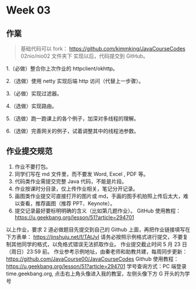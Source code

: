 # Week 03
## 作業
> 基础代码可以 fork：  https://github.com/kimmking/JavaCourseCodes
> 02nio/nio02 文件夹下
> 实现以后，代码提交到 GitHub。

1.（必做）整合你上次作业的 httpclient/okhttp。

2.（选做）使用 netty 实现后端 http 访问（代替上一步骤）。

3.（必做）实现过滤器。

4.（选做）实现路由。

5.（选做）跑一跑课上的各个例子，加深对多线程的理解。

6.（选做）完善网关的例子，试着调整其中的线程池参数。

## 作业提交规范
1. 作业不要打包。
2. 同学们写在 md 文件里，而不要发 Word, Excel , PDF 等。
3. 代码类作业需提交完整 Java 代码，不能是片段。
4. 作业按课时分目录，仅上传作业相关，笔记分开记录。
5. 画图类作业提交可直接打开的图片或 md，手画的图手机拍照上传后太大，难以查看，推荐画图（推荐 PPT、Keynote）。
6. 提交记录最好要标明明确的含义（比如第几题作业）。 GitHub 使用教程： https://u.geekbang.org/lesson/51?article=294701

以上作业，要求 2 道必做题目先提交到自己的 Github 上面，再把作业链接填写在下方表单： https://jinshuju.net/f/TAtJyI
请务必按照示例格式进行提交，不要复制其他同学的格式，以免格式错误无法抓取作业。
作业提交截止时间 5 月 23 日（周日）23:59 前。
作业参考示例地址，由秦老师和助教共建，每周同步更新：  https://github.com/JavaCourse00/JavaCourseCodes
Github 使用教程：  https://u.geekbang.org/lesson/51?article=294701
学号查询方式：PC 端登录 time.geekbang.org, 点击右上角头像进入我的教室，左侧头像下方 G 开头的为学号